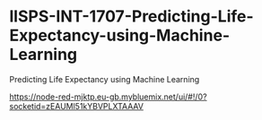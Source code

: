 # llSPS-INT-1707-Predicting-Life-Expectancy-using-Machine-Learning
Predicting Life Expectancy using Machine Learning

https://node-red-mjktp.eu-gb.mybluemix.net/ui/#!/0?socketid=zEAUMl51kYBVPLXTAAAV
